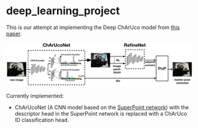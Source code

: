 # deep_learning_project
This is our attempt at implementing the Deep ChArUco model from [this paper](https://openaccess.thecvf.com/content_CVPR_2019/papers/Hu_Deep_ChArUco_Dark_ChArUco_Marker_Pose_Estimation_CVPR_2019_paper.pdf).

![alt text](model.png)

Currently implemented:
- ChArUcoNet (A CNN model based on the [SuperPoint network](https://openaccess.thecvf.com/content_cvpr_2018_workshops/papers/w9/DeTone_SuperPoint_Self-Supervised_Interest_CVPR_2018_paper.pdf)) with the descriptor head in the SuperPoint network is replaced with a ChArUco ID classification head.
